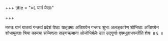 +++
title = "०६ यामं येष्ठाः"

+++

मरुतः यामं यातव्यं गन्तव्यं प्रदेशं येष्ठाः यातृतमाः अतिशयेन गन्तारः शुभाः अलङ्कारेण शोभिष्ठाः अतिशयेन शोभायुक्ताः श्रिया कान्त्या सम्मिश्लाः सङ्गच्छमाना ओजोभिर्बलैः उग्रा उद्गूर्णाः एवम्भूताभवन्तीति शेषः ॥ ६ ॥